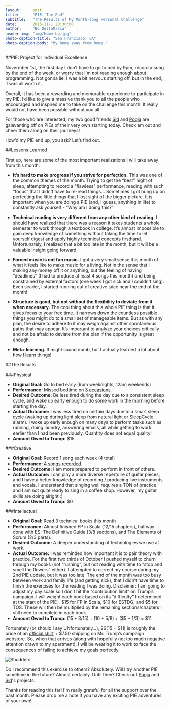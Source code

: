```yaml
---
layout:     post
title:      "PIE: The End"
subtitle:   "The Results of My Month-long Personal Challenge"
date:       2015-11-1 20:30:00
author:     "Bo DellaMaria"
header-img: "img/home-bg.jpg"
photo-caption-title: "San Francisco, CA"
photo-caption-body: "My home away from home."
---
```


##PIE: Project for Individual Excellence

Novermber 1st, the first day I don’t have to go to bed by 9pm, record a song by the end of the week, or worry that I'm not reading enough about programming. Not gonna lie, I was a bit nervous starting off, but in the end, it was all worth it.

Overall, it has been a rewarding and memorable experience to participate in my PIE. I’d like to give a massive thank you to all the people who encouraged and inspired me to take on the challenge this month. It really would not have been possible without you all.

For those who are interested, my two good friends [Sid](http://www.sidsethupathi.com/project-for-individual-excellence/) and [Pooja](https://poojabroad.wordpress.com/2015/11/01/a-slice-of-pie/) are galavanting off on PIEs of their very own starting today. Check em out and cheer them along on their journeys!

How’d my PIE end up, you ask? Let’s find out.

##Lessons Learned

First up, here are some of the most important realizations I will take away from this month:

 - **It’s hard to make progress if you strive for perfection.**
	This was one of the common themes of the month. Trying to get the “best” night of sleep, attempting to record a “flawless” performance, reading with such “focus” that I didn't have to re-read things... Sometimes I got hung up on perfecting the little things that I lost sight of the bigger picture. It is important when you are doing a PIE (and, I guess, anything in life) to constantly ask yourself - “Why am I doing this?”

 - **Technical reading is very different from any other kind of reading.**
	I should have realized that there was a reason it takes students a whole semester to work through a textbook in college. It’s almost impossible to gain deep knowledge of something without taking the time to let yourself digest and apply highly technical concepts firsthand. Unfortunately, I realized that a bit too late in the month, but it will be a valuable insight going forward.

 - **Forced music is not fun music.**
	I got a very small sense this month of what it feels like to make music for a living. Not in the sense that I making any money off it or anything, but the feeling of having “deadlines” (I had to produce at least 4 songs this month) and being constrained by external factors (one week I got sick and I couldn't sing). Even scarier, I started running out of creative juice near the end of the month!

 - **Structure is good, but not without the flexibility to deviate from it when necessary.**
	The cool thing about this whole PIE thing is that it gives focus to your free time. It narrows down the countless possible things you might do to a small set of manageable items. But as with any plan, the desire to adhere to it may weigh against other spontaneous paths that may appear. It’s important to analyze your choices critically and not be afraid to deviate from the plan if the opportunity is great enough.

 - **Meta-learning.**
	It might sound dumb, but I actually learned a lot about how I learn things!

##The Results

###Physical
 - **Original Goal:** Go to bed early (9pm weeknights, 12am weekends)
 - **Performance:** Missed bedtime on <a href="https://docs.google.com/spreadsheets/d/1GUX_FZ9SYKq9rpwJHOKTl6Ciz7aZVl2DNeUTYAQrPCc" style="text-decoration: underline">3 occasions</a>.
 - **Desired Outcome:** Be less tired during the day due to a consistent sleep cycle, and wake up early enough to do some work in the morning before starting the day.
 - **Actual Outcome:** I was less tired on certain days due to a smart sleep cycle (waking up during light sleep from natural light or SleepCycle alarm). I woke up early enough on many days to perform tasks such as running, doing laundry, answering emails, all while getting to work earlier than I had been previously. Quantity does not equal quality!
 - **Amount Owed to Trump:** $15

###Creative

 - **Original Goal:** Record 1 song each week (4 total)
 - **Performance:** <a href="https://www.youtube.com/playlist?list=PLpMOT-kVF1Bwwb7KymShJVpg_swe7X3pg" style="text-decoration: underline">4 songs recorded</a>.
 - **Desired Outcome:** I am more prepared to perform in front of others.
 - **Actual Outcome:** I can play a more diverse repertoire of guitar pieces, and I have a better knowledge of recording / producing live instruments and vocals. I understand that singing well requires a TON of practice and I am not quite ready to sing in a coffee shop. However, my guitar skills are doing alright :)
 - **Amount Owed to Trump:** $0

###Intellectual

 - **Original Goal:** Read 3 technical books this month
 - **Performance:** Almost finished FP in Scala (12/15 chapters), halfway done with ES: The Definitive Guide (3/8 sections), and The Elements of Scrum (2/3 parts).
 - **Desired Outcome:** A deeper understanding of technologies we use at work.
 - **Actual Outcome:** I was reminded how important it is to pair theory with practice. For the first two thirds of October I pushed myself to churn through my books (not “rushing”, but not reading with time to “stop and smell the flowers” either). I attempted to correct my course during my 2nd PIE update, but it was too late. The end of the month was too busy between work and family life (and getting sick), that I didn’t have time to finish the exercises for the reading I was doing. Disclaimer: I am going to adjust my pay scale so I don’t hit the “contribution limit” on Trump’s campaign. I will weight each book based on its “difficulty” I determined at the start of the PIE - $15 for FP in Scala, $10 for ESTDG, and $5 for TOS. These will then be multiplied by the remaining sections/chapters I still need to complete in each book.
 - **Amount Owed to Trump:** ($15 * 3/15) + ($10 * 5/8) + ($5 * 1/3) = $11

Fortunately (or should I say UNfortunately…), $26 ($15 + $11) is roughly the price of an [official shirt](http://shop.donaldjtrump.com/product-p/dtc-ocmt-wh.htm) + $7.50 shipping on Mr. Trump’s campaign webstore. So, when that arrives (along with hopefully not too much negative attention drawn to my apartment), I will be wearing it to work to face the consequences of failing to achieve my goals perfectly.

![*Shudders*](/img/trump-confirmation.png)

Do I recommend this exercise to others? Absolutely. Will I try another PIE sometime in the future? Almost certainly. Until then? Check out [Pooja](https://poojabroad.wordpress.com/2015/11/01/a-slice-of-pie/) and [Sid](http://www.sidsethupathi.com/project-for-individual-excellence/)'s projects.

Thanks for reading this far! I'm really grateful for all the support over the past month. Please drop me a note if you have any exciting PIE adventures of your own!
